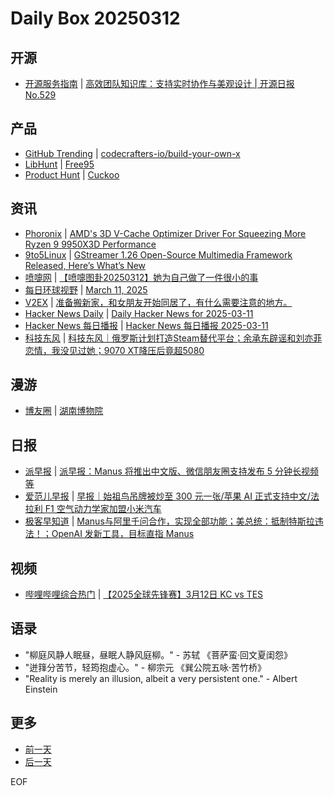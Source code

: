 # Daily Box 20250312

## 开源
- [开源服务指南](https://osguider.com/blog/) | [高效团队知识库：支持实时协作与美观设计 | 开源日报 No.529](https://osguider.com/blog/post/daily/daily-529/)

## 产品
- [GitHub Trending](https://github.com/trending?since=daily) | [codecrafters-io/build-your-own-x](https://github.com/codecrafters-io/build-your-own-x)
- [LibHunt](https://www.libhunt.com/) | [Free95](https://www.libhunt.com/r/Free95)
- [Product Hunt](https://www.producthunt.com) | [Cuckoo](https://www.producthunt.com/posts/cuckoo-6)

## 资讯
- [Phoronix](https://www.phoronix.com/) | [AMD's 3D V-Cache Optimizer Driver For Squeezing More Ryzen 9 9950X3D Performance](https://www.phoronix.com/review/amd-3d-vcache-optimizer-9950x3d)
- [9to5Linux](https://9to5linux.com/) | [GStreamer 1.26 Open-Source Multimedia Framework Released, Here&#8217;s What&#8217;s New](https://9to5linux.com/gstreamer-1-26-open-source-multimedia-framework-released-heres-whats-new)
- [喷嚏网](http://www.dapenti.com/blog/blog.asp?subjectid=70&name=xilei) | [【喷嚏图卦20250312】她为自己做了一件很小的事](http://www.dapenti.com/blog/more.asp?name=xilei&id=184758)
- [每日环球视野](https://idai.ly/) | [March 11, 2025](http://m.idai.ly/se/a193iG?1741622400)
- [V2EX](https://www.v2ex.com/) | [准备搬新家，和女朋友开始同居了，有什么需要注意的地方。](https://www.v2ex.com/t/1117882)
- [Hacker News Daily](https://www.daemonology.net/hn-daily/) | [Daily Hacker News for 2025-03-11](https://www.daemonology.net/hn-daily/2025-03-11.html)
- [Hacker News 每日播报](https://hacker-news.agi.li/) | [Hacker News 每日播报 2025-03-11](https://hacker-news.agi.li/post/2025-03-11)
- [科技东风](https://m.smzdm.com/tag/tn0400v/) | [科技东风｜俄罗斯计划打造Steam替代平台；余承东辟谣和刘亦菲恋情，我没见过她；9070 XT降压后竟超5080](https://post.m.smzdm.com/p/a0z670p0/)

## 漫游
- [博友圈](https://www.boyouquan.com/home) | [湖南博物院](https://www.boyouquan.com/go?from=feed&link=https%3A%2F%2Fwww.jiangyu.org%2Fhunan-museum%2F)

## 日报
- [派早报](https://sspai.com/tag/%E6%B4%BE%E6%97%A9%E6%8A%A5) | [派早报：Manus 将推出中文版、微信朋友圈支持发布 5 分钟长视频等](https://sspai.com/post/97261)
- [爱范儿早报](https://www.ifanr.com/category/ifanrnews) | [早报｜始祖鸟吊牌被炒至 300 元一张/苹果 AI 正式支持中文/法拉利 F1 空气动力学家加盟小米汽车](https://www.ifanr.com/1617307)
- [极客早知道](https://www.geekpark.net/column/74) | [Manus与阿里千问合作，实现全部功能；美总统：抵制特斯拉违法！；OpenAI 发新工具，目标直指 Manus](https://www.geekpark.net/news/346822)

## 视频
- [哔哩哔哩综合热门](https://www.bilibili.com/v/popular/all/) | [【2025全球先锋赛】3月12日 KC vs TES](https://b23.tv/BV1xPQHY3ERX)

## 语录
- "柳庭风静人眠昼，昼眠人静风庭柳。" - 苏轼 《菩萨蛮·回文夏闺怨》
- "迸箨分苦节，轻筠抱虚心。" - 柳宗元 《巽公院五咏·苦竹桥》
- "Reality is merely an illusion, albeit a very persistent one." - Albert Einstein

## 更多
- [前一天](daily-box-20250311.md)
- [后一天](daily-box-20250313.md)

EOF
